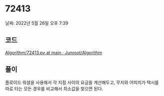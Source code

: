# 72413

날짜: 2022년 5월 26일 오후 7:39

## 코드

[Algorithm/72413.py at main · Junroot/Algorithm](https://github.com/Junroot/Algorithm/blob/main/programmers/72413.py)

## 풀이

플로이드 워셜을 사용해서 각 지점 사이의 요금을 계산해두고, 무지와 어피치가 택시를 따로 타는 모든 경우를 비교해서 최소값을 찾으면 된다.
